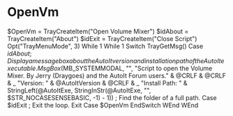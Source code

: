 # OpenVm
 $OpenVm = TrayCreateItem("Open Volume Mixer") $idAbout = TrayCreateItem("About") $idExit = TrayCreateItem("Close Script")   Opt("TrayMenuMode", 3) While 1     While 1         Switch TrayGetMsg()             Case $idAbout ; Display a message box about the AutoIt version and installation path of the AutoIt executable.                 MsgBox($MB_SYSTEMMODAL, "", "Script to open the Volume Mixer. By Jerry (Draygoes) and the AutoIt Forum users." &amp; @CRLF &amp; @CRLF &amp; _                         "Version: " &amp; @AutoItVersion &amp; @CRLF &amp; _                         "Install Path: " &amp; StringLeft(@AutoItExe, StringInStr(@AutoItExe, "\", $STR_NOCASESENSEBASIC, -1) - 1)) ; Find the folder of a full path.              Case $idExit ; Exit the loop.                 Exit              Case    $OpenVm         EndSwitch     WEnd  WEnd
